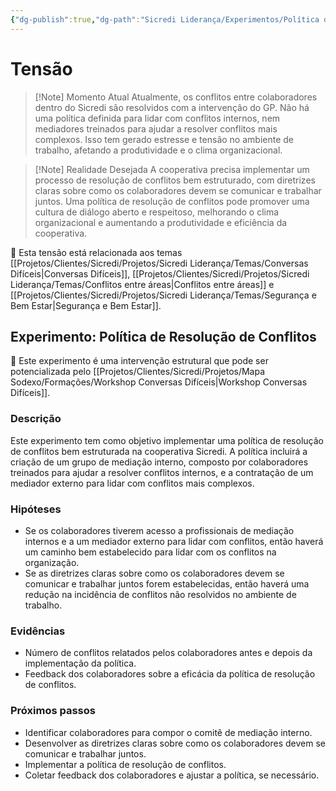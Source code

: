 ```yaml
---
{"dg-publish":true,"dg-path":"Sicredi Liderança/Experimentos/Política de Gestão de Conflitos.md","permalink":"/Sicredi Liderança/Experimentos/Política de Gestão de Conflitos/"}
---
```


# Tensão

> [!Note] Momento Atual
> Atualmente, os conflitos entre colaboradores dentro do Sicredi são resolvidos com a intervenção do GP. Não há uma política definida para lidar com conflitos internos, nem mediadores treinados para ajudar a resolver conflitos mais complexos. Isso tem gerado estresse e tensão no ambiente de trabalho, afetando a produtividade e o clima organizacional.

> [!Note] Realidade Desejada
> A cooperativa  precisa implementar um processo de resolução de conflitos bem estruturado, com diretrizes claras sobre como os colaboradores devem se comunicar e trabalhar juntos. Uma política de resolução de conflitos pode promover uma cultura de diálogo aberto e respeitoso, melhorando o clima organizacional e aumentando a produtividade e eficiência da cooperativa.

🔗 Esta tensão está relacionada aos temas [[Projetos/Clientes/Sicredi/Projetos/Sicredi Liderança/Temas/Conversas Difíceis\|Conversas Difíceis]], [[Projetos/Clientes/Sicredi/Projetos/Sicredi Liderança/Temas/Conflitos entre áreas\|Conflitos entre áreas]] e [[Projetos/Clientes/Sicredi/Projetos/Sicredi Liderança/Temas/Segurança e Bem Estar\|Segurança e Bem Estar]].

## Experimento: Política de Resolução de Conflitos

🔗 Este experimento é uma intervenção estrutural que pode ser potencializada pelo [[Projetos/Clientes/Sicredi/Projetos/Mapa Sodexo/Formações/Workshop Conversas Difíceis\|Workshop Conversas Difíceis]].

### Descrição
Este experimento tem como objetivo implementar uma política de resolução de conflitos bem estruturada na cooperativa Sicredi. A política incluirá a criação de um grupo de mediação interno, composto por colaboradores treinados para ajudar a resolver conflitos internos, e a contratação de um mediador externo para lidar com conflitos mais complexos. 

### Hipóteses
- Se os colaboradores tiverem acesso a profissionais de mediação internos e a um mediador externo para lidar com conflitos, então haverá um caminho bem estabelecido para lidar com os conflitos na organização.
- Se as diretrizes claras sobre como os colaboradores devem se comunicar e trabalhar juntos forem estabelecidas, então haverá uma redução na incidência de conflitos não resolvidos no ambiente de trabalho.

### Evidências
- Número de conflitos relatados pelos colaboradores antes e depois da implementação da política.
- Feedback dos colaboradores sobre a eficácia da política de resolução de conflitos.

### Próximos passos
- Identificar colaboradores para compor o comitê de mediação interno.
- Desenvolver as diretrizes claras sobre como os colaboradores devem se comunicar e trabalhar juntos.
- Implementar a política de resolução de conflitos.
- Coletar feedback dos colaboradores e ajustar a política, se necessário.